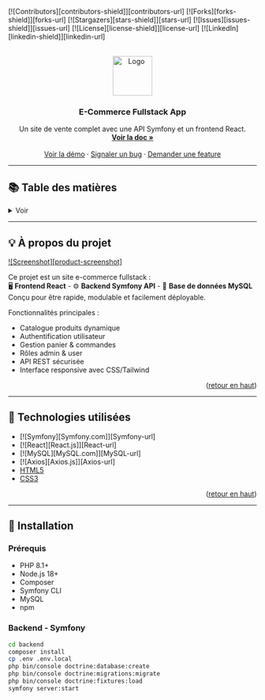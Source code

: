 <a name="readme-top"></a>

<!-- PROJECT SHIELDS -->
[![Contributors][contributors-shield]][contributors-url]
[![Forks][forks-shield]][forks-url]
[![Stargazers][stars-shield]][stars-url]
[![Issues][issues-shield]][issues-url]
[![License][license-shield]][license-url]
[![LinkedIn][linkedin-shield]][linkedin-url]

<!-- PROJECT LOGO -->
<br />
<div align="center">
  <a href="#">
    <img src="images/logo.png" alt="Logo" width="80" height="80">
  </a>

  <h3 align="center">E-Commerce Fullstack App</h3>

  <p align="center">
    Un site de vente complet avec une API Symfony et un frontend React.
    <br />
    <a href="https://github.com/votre-utilisateur/ecommerce-symfony-react"><strong>Voir la doc »</strong></a>
    <br />
    <br />
    <a href="https://github.com/votre-utilisateur/ecommerce-symfony-react">Voir la démo</a>
    ·
    <a href="https://github.com/votre-utilisateur/ecommerce-symfony-react/issues">Signaler un bug</a>
    ·
    <a href="https://github.com/votre-utilisateur/ecommerce-symfony-react/issues">Demander une feature</a>
  </p>
</div>

---

## 📚 Table des matières

<details>
  <summary>Voir</summary>
  <ol>
    <li><a href="#about-the-project">À propos du projet</a></li>
    <li><a href="#built-with">Technologies utilisées</a></li>
    <li><a href="#getting-started">Installation</a></li>
    <li><a href="#usage">Utilisation</a></li>
    <li><a href="#roadmap">Roadmap</a></li>
    <li><a href="#contributing">Contribuer</a></li>
    <li><a href="#license">Licence</a></li>
    <li><a href="#contact">Contact</a></li>
    <li><a href="#acknowledgments">Remerciements</a></li>
  </ol>
</details>

---

## 💡 À propos du projet

[![Screenshot][product-screenshot]](https://example.com)

Ce projet est un site e-commerce fullstack :  
🖥️ **Frontend React** - ⚙️ **Backend Symfony API** - 💾 **Base de données MySQL**  
Conçu pour être rapide, modulable et facilement déployable.

Fonctionnalités principales :
- Catalogue produits dynamique
- Authentification utilisateur
- Gestion panier & commandes
- Rôles admin & user
- API REST sécurisée
- Interface responsive avec CSS/Tailwind

<p align="right">(<a href="#readme-top">retour en haut</a>)</p>

---

## 🔧 Technologies utilisées

- [![Symfony][Symfony.com]][Symfony-url]
- [![React][React.js]][React-url]
- [![MySQL][MySQL.com]][MySQL-url]
- [![Axios][Axios.js]][Axios-url]
- [HTML5](https://developer.mozilla.org/fr/docs/Web/Guide/HTML/HTML5)
- [CSS3](https://developer.mozilla.org/fr/docs/Web/CSS)

<p align="right">(<a href="#readme-top">retour en haut</a>)</p>

---

## 🚀 Installation

### Prérequis

- PHP 8.1+
- Node.js 18+
- Composer
- Symfony CLI
- MySQL
- npm

### Backend - Symfony

```bash
cd backend
composer install
cp .env .env.local
php bin/console doctrine:database:create
php bin/console doctrine:migrations:migrate
php bin/console doctrine:fixtures:load
symfony server:start
